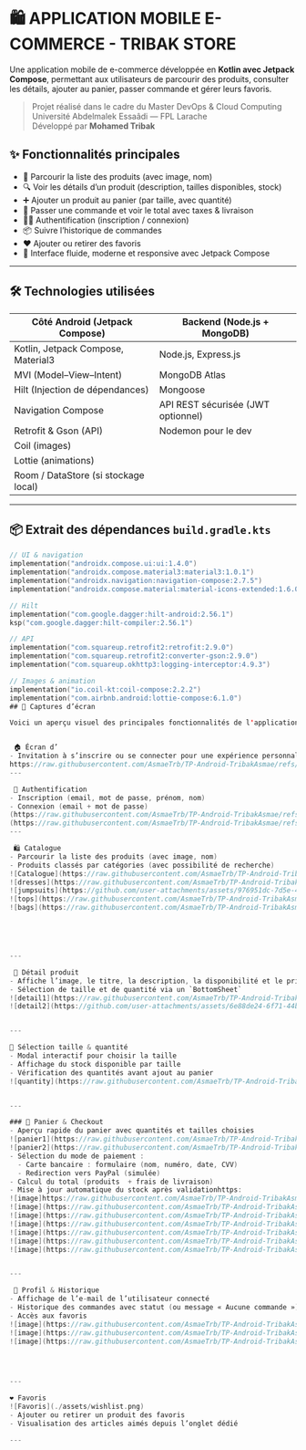 # 🛍️ APPLICATION MOBILE E-COMMERCE - TRIBAK STORE

Une application mobile de e-commerce développée en **Kotlin avec Jetpack Compose**, permettant aux utilisateurs de parcourir des produits, consulter les détails, ajouter au panier, passer commande et gérer leurs favoris.

> Projet réalisé dans le cadre du Master DevOps & Cloud Computing  
> Université Abdelmalek Essaâdi — FPL Larache  
> Développé par **Mohamed Tribak**

## ✨ Fonctionnalités principales

- 🛒 Parcourir la liste des produits (avec image, nom)
- 🔍 Voir les détails d’un produit (description, tailles disponibles, stock)
- ➕ Ajouter un produit au panier (par taille, avec quantité)
- 🧾 Passer une commande et voir le total avec taxes & livraison
- 🧑‍💻 Authentification (inscription / connexion)
- 📦 Suivre l’historique de commandes
- ❤️ Ajouter ou retirer des favoris
- 📲 Interface fluide, moderne et responsive avec Jetpack Compose

---

## 🛠️ Technologies utilisées

| Côté Android (Jetpack Compose)       | Backend (Node.js + MongoDB)      |
|--------------------------------------|----------------------------------|
| Kotlin, Jetpack Compose, Material3   | Node.js, Express.js              |
| MVI (Model–View–Intent)              | MongoDB Atlas                    |
| Hilt (Injection de dépendances)      | Mongoose                         |
| Navigation Compose                   | API REST sécurisée (JWT optionnel) |
| Retrofit & Gson (API)                | Nodemon pour le dev              |
| Coil (images)                        |                                  |
| Lottie (animations)                  |                                  |
| Room / DataStore (si stockage local) |                                  |

---

## 📦 Extrait des dépendances `build.gradle.kts`

```kotlin
// UI & navigation
implementation("androidx.compose.ui:ui:1.4.0")
implementation("androidx.compose.material3:material3:1.0.1")
implementation("androidx.navigation:navigation-compose:2.7.5")
implementation("androidx.compose.material:material-icons-extended:1.6.0")

// Hilt
implementation("com.google.dagger:hilt-android:2.56.1")
ksp("com.google.dagger:hilt-compiler:2.56.1")

// API
implementation("com.squareup.retrofit2:retrofit:2.9.0")
implementation("com.squareup.retrofit2:converter-gson:2.9.0")
implementation("com.squareup.okhttp3:logging-interceptor:4.9.3")

// Images & animation
implementation("io.coil-kt:coil-compose:2.2.2")
implementation("com.airbnb.android:lottie-compose:6.1.0")
## 📸 Captures d’écran

Voici un aperçu visuel des principales fonctionnalités de l'application. Chaque écran illustre une étape clé de l'expérience utilisateur, depuis la connexion jusqu'à la finalisation d'une commande.


 🏠 Écran d’
- Invitation à s’inscrire ou se connecter pour une expérience personnalisée.
https://raw.githubusercontent.com/AsmaeTrb/TP-Android-TribakAsmae/refs/heads/master/loginregister.jpeg
---

 🔐 Authentification
- Inscription (email, mot de passe, prénom, nom)  
- Connexion (email + mot de passe)
(https://raw.githubusercontent.com/AsmaeTrb/TP-Android-TribakAsmae/refs/heads/master/loginpage.jpeg)
(https://raw.githubusercontent.com/AsmaeTrb/TP-Android-TribakAsmae/refs/heads/master/registerpage.jpeg)
---

 🛍️ Catalogue
- Parcourir la liste des produits (avec image, nom)  
- Produits classés par catégories (avec possibilité de recherche)
![Catalogue](https://raw.githubusercontent.com/AsmaeTrb/TP-Android-TribakAsmae/refs/heads/master/page%20home.jpeg)
![dresses](https://raw.githubusercontent.com/AsmaeTrb/TP-Android-TribakAsmae/refs/heads/master/catalogue2.jpeg)
![jumpsuits](https://github.com/user-attachments/assets/976951dc-7d5e-40e2-9baf-2bf5711c5d90)
![tops](https://raw.githubusercontent.com/AsmaeTrb/TP-Android-TribakAsmae/refs/heads/master/catalogue3.jpeg)
![bags](https://raw.githubusercontent.com/AsmaeTrb/TP-Android-TribakAsmae/refs/heads/master/ctalogue4.jpeg)





---

 📄 Détail produit
- Affiche l’image, le titre, la description, la disponibilité et le prix  
- Sélection de taille et de quantité via un `BottomSheet`
![detail1](https://raw.githubusercontent.com/AsmaeTrb/TP-Android-TribakAsmae/refs/heads/master/pagedetail1.jpeg)
![detail2](https://github.com/user-attachments/assets/6e88de24-6f71-44b6-b537-206538cedc91)


---

🎯 Sélection taille & quantité
- Modal interactif pour choisir la taille  
- Affichage du stock disponible par taille  
- Vérification des quantités avant ajout au panier
![quantity](https://raw.githubusercontent.com/AsmaeTrb/TP-Android-TribakAsmae/refs/heads/master/taille-quantity.jpeg)


---

### 🛒 Panier & Checkout
- Aperçu rapide du panier avec quantités et tailles choisies
![panier1](https://raw.githubusercontent.com/AsmaeTrb/TP-Android-TribakAsmae/refs/heads/master/paniervide.jpeg)
![panier2](https://raw.githubusercontent.com/AsmaeTrb/TP-Android-TribakAsmae/refs/heads/master/panierajouter.jpeg)
- Sélection du mode de paiement :
  - Carte bancaire : formulaire (nom, numéro, date, CVV)
  - Redirection vers PayPal (simulée)  
- Calcul du total (produits  + frais de livraison)  
- Mise à jour automatique du stock après validationhttps:
![image]https://raw.githubusercontent.com/AsmaeTrb/TP-Android-TribakAsmae/refs/heads/master/checkout-shipping.jpeg
![image](https://raw.githubusercontent.com/AsmaeTrb/TP-Android-TribakAsmae/refs/heads/master/bagdetails.jpeg)
![image](https://raw.githubusercontent.com/AsmaeTrb/TP-Android-TribakAsmae/refs/heads/master/checkout-shipping1.jpeg)
![image](https://raw.githubusercontent.com/AsmaeTrb/TP-Android-TribakAsmae/refs/heads/master/checkoutpayment.jpeg)
![image](https://raw.githubusercontent.com/AsmaeTrb/TP-Android-TribakAsmae/refs/heads/master/shippingmethodcard.jpeg)
![image](https://raw.githubusercontent.com/AsmaeTrb/TP-Android-TribakAsmae/refs/heads/master/shippingmethodepaypal.jpeg)
![image](https://raw.githubusercontent.com/AsmaeTrb/TP-Android-TribakAsmae/refs/heads/master/checkoutconfirmation.jpeg


---

 👤 Profil & Historique
- Affichage de l’e-mail de l’utilisateur connecté  
- Historique des commandes avec statut (ou message « Aucune commande »)  
- Accès aux favoris
![image](https://raw.githubusercontent.com/AsmaeTrb/TP-Android-TribakAsmae/refs/heads/master/profil.jpeg)
![image](https://raw.githubusercontent.com/AsmaeTrb/TP-Android-TribakAsmae/refs/heads/master/profil-historiquecommmande.jpeg)
![image](https://raw.githubusercontent.com/AsmaeTrb/TP-Android-TribakAsmae/refs/heads/master/favorisnonconnecte.jpeg)




---

❤️ Favoris
![Favoris](./assets/wishlist.png)
- Ajouter ou retirer un produit des favoris  
- Visualisation des articles aimés depuis l’onglet dédié

---


